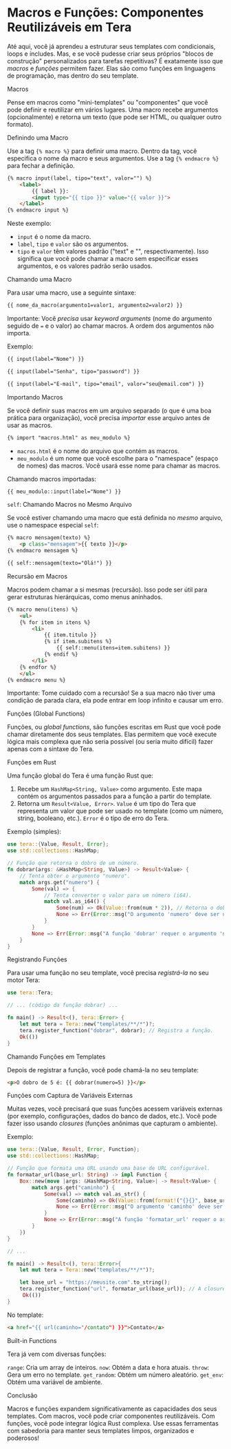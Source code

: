 # Macros e Funções: Componentes Reutilizáveis em Tera

Até aqui, você já aprendeu a estruturar seus templates com condicionais, loops e includes. Mas, e se você pudesse criar seus próprios "blocos de construção" personalizados para tarefas repetitivas? É exatamente isso que *macros* e *funções* permitem fazer. Elas são como funções em linguagens de programação, mas dentro do seu template.

Macros

Pense em macros como "mini-templates" ou "componentes" que você pode definir e reutilizar em vários lugares. Uma macro recebe argumentos (opcionalmente) e retorna um texto (que pode ser HTML, ou qualquer outro formato).

Definindo uma Macro

Use a tag `{% macro %}` para definir uma macro.  Dentro da tag, você especifica o nome da macro e seus argumentos.  Use a tag `{% endmacro %}` para fechar a definição.

```html
{% macro input(label, tipo="text", valor="") %}
    <label>
        {{ label }}:
        <input type="{{ tipo }}" value="{{ valor }}">
    </label>
{% endmacro input %}
```

Neste exemplo:

*   `input` é o nome da macro.
*   `label`, `tipo` e `valor` são os argumentos.
*   `tipo` e `valor` têm valores padrão ("text" e "", respectivamente).  Isso significa que você pode chamar a macro sem especificar esses argumentos, e os valores padrão serão usados.

Chamando uma Macro

Para usar uma macro, use a seguinte sintaxe:

```html
{{ nome_da_macro(argumento1=valor1, argumento2=valor2) }}
```

Importante: Você *precisa* usar *keyword arguments* (nome do argumento seguido de `=` e o valor) ao chamar macros.  A ordem dos argumentos não importa.

Exemplo:

```html
{{ input(label="Nome") }}

{{ input(label="Senha", tipo="password") }}

{{ input(label="E-mail", tipo="email", valor="seu@email.com") }}
```

Importando Macros

Se você definir suas macros em um arquivo separado (o que é uma boa prática para organização), você precisa *importar* esse arquivo antes de usar as macros.

```html
{% import "macros.html" as meu_modulo %}
```

*   `macros.html` é o nome do arquivo que contém as macros.
*   `meu_modulo` é um nome que você escolhe para o "namespace" (espaço de nomes) das macros.  Você usará esse nome para chamar as macros.

Chamando macros importadas:

```html
{{ meu_modulo::input(label="Nome") }}
```

`self`: Chamando Macros no Mesmo Arquivo

Se você estiver chamando uma macro que está definida no *mesmo* arquivo, use o namespace especial `self`:

```html
{% macro mensagem(texto) %}
    <p class="mensagem">{{ texto }}</p>
{% endmacro mensagem %}

{{ self::mensagem(texto="Olá!") }}
```

Recursão em Macros

Macros podem chamar a si mesmas (recursão). Isso pode ser útil para gerar estruturas hierárquicas, como menus aninhados.

```html
{% macro menu(itens) %}
    <ul>
    {% for item in itens %}
        <li>
            {{ item.titulo }}
            {% if item.subitens %}
                {{ self::menu(itens=item.subitens) }}
            {% endif %}
        </li>
    {% endfor %}
    </ul>
{% endmacro menu %}
```

Importante: Tome cuidado com a recursão! Se a sua macro não tiver uma condição de parada clara, ela pode entrar em loop infinito e causar um erro.

Funções (Global Functions)

Funções, ou *global functions*, são funções escritas em Rust que você pode chamar diretamente dos seus templates. Elas permitem que você execute lógica mais complexa que não seria possível (ou seria muito difícil) fazer apenas com a sintaxe do Tera.

Funções em Rust

Uma função global do Tera é uma função Rust que:

1.  Recebe um `HashMap<String, Value>` como argumento. Este mapa contém os argumentos passados para a função a partir do template.
2.  Retorna um `Result<Value, Error>`.  `Value` é um tipo do Tera que representa um valor que pode ser usado no template (como um número, string, booleano, etc.). `Error` é o tipo de erro do Tera.

Exemplo (simples):

```rust
use tera::{Value, Result, Error};
use std::collections::HashMap;

// Função que retorna o dobro de um número.
fn dobrar(args: &HashMap<String, Value>) -> Result<Value> {
    // Tenta obter o argumento "numero".
    match args.get("numero") {
        Some(val) => {
            // Tenta converter o valor para um número (i64).
            match val.as_i64() {
                Some(num) => Ok(Value::from(num * 2)), // Retorna o dobro.
                None => Err(Error::msg("O argumento 'numero' deve ser um inteiro.")),
            }
        }
        None => Err(Error::msg("A função 'dobrar' requer o argumento 'numero'.")),
    }
}
```

Registrando Funções

Para usar uma função no seu template, você precisa *registrá-la* no seu motor Tera:

```rust
use tera::Tera;

// ... (código da função dobrar) ...

fn main() -> Result<(), tera::Error> {
    let mut tera = Tera::new("templates/**/*")?;
    tera.register_function("dobrar", dobrar); // Registra a função.
    Ok(())
}

```

Chamando Funções em Templates

Depois de registrar a função, você pode chamá-la no seu template:

```html
<p>O dobro de 5 é: {{ dobrar(numero=5) }}</p>
```

Funções com Captura de Variáveis Externas

Muitas vezes, você precisará que suas funções acessem variáveis externas (por exemplo, configurações, dados do banco de dados, etc.).  Você pode fazer isso usando *closures* (funções anônimas que capturam o ambiente).

Exemplo:

```rust
use tera::{Value, Result, Error, Function};
use std::collections::HashMap;

// Função que formata uma URL usando uma base de URL configurável.
fn formatar_url(base_url: String) -> impl Function {
    Box::new(move |args: &HashMap<String, Value>| -> Result<Value> {
        match args.get("caminho") {
            Some(val) => match val.as_str() {
                Some(caminho) => Ok(Value::from(format!("{}{}", base_url, caminho))),
                None => Err(Error::msg("O argumento 'caminho' deve ser uma string.")),
            }
            None => Err(Error::msg("A função 'formatar_url' requer o argumento 'caminho'.")),
        }
    })
}

// ...

fn main() -> Result<(), tera::Error>{
    let mut tera = Tera::new("templates/**/*")?;

    let base_url = "https://meusite.com".to_string();
    tera.register_function("url", formatar_url(base_url)); // A closure captura base_url.
     Ok(())
}
```

No template:

```html
<a href="{{ url(caminho="/contato") }}">Contato</a>
```

Built-in Functions

Tera já vem com diversas funções:

`range`:  Cria um array de inteiros.
`now`: Obtém a data e hora atuais.
`throw`: Gera um erro no template.
`get_random`: Obtém um número aleatório.
`get_env`: Obtém uma variável de ambiente.

Conclusão

Macros e funções expandem significativamente as capacidades dos seus templates. Com macros, você pode criar componentes reutilizáveis. Com funções, você pode integrar lógica Rust complexa.  Use essas ferramentas com sabedoria para manter seus templates limpos, organizados e poderosos!